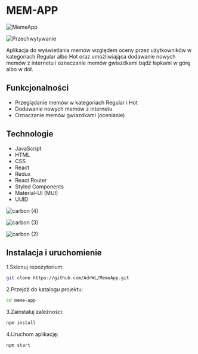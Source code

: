 # MEM-APP
![MemeApp](https://github.com/AdrWL/MemeApp/assets/105071559/3cf18aee-c847-4944-a9c9-758e47cac7b3)


![Przechwytywanie](https://github.com/AdrWL/MemeApp/assets/105071559/5d5f7d1a-af22-4915-a444-3c40a103edc3)

Aplikacja do wyświetlania memów względem oceny przez użytkowników w kategoriach Regular albo Hot oraz umożliwiająca dodawanie nowych memów z internetu i oznaczanie memów gwiazdkami bądź łapkami w górę albo w dół.

## Funkcjonalności

- Przeglądanie memów w kategoriach Regular i Hot
- Dodawanie nowych memów z internetu
- Oznaczanie memów gwiazdkami (ocenianie)

## Technologie

- JavaScript
- HTML
- CSS
- React
- Redux
- React Router
- Styled Components
- Material-UI (MUI)
- UUID

![carbon (4)](https://github.com/AdrWL/MemeApp/assets/105071559/4d827e6b-8560-4bec-84a7-d02e6e2927f6)

![carbon (3)](https://github.com/AdrWL/MemeApp/assets/105071559/31010fac-c6ea-4016-9c3a-6f58e5594532)

![carbon (2)](https://github.com/AdrWL/MemeApp/assets/105071559/551e966d-51eb-489c-bce7-a391f11f04f0)

## Instalacja i uruchomienie

1.Sklonuj repozytorium:

```bash
git clone https://github.com/AdrWL/MemeApp.git
```

2.Przejdź do katalogu projektu:

```bash
cd meme-app
```

3.Zainstaluj zależności:

```bash
npm install
```

4.Uruchom aplikację:

```bash
npm start
```
